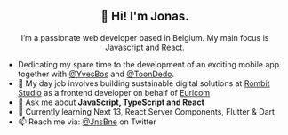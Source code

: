 <h2 align="center">👋 Hi! I'm Jonas.</h2>
<p align="center">I’m a passionate web developer based in Belgium. My main focus is Javascript and React.</p>

- Dedicating my spare time to the development of an exciting mobile app together with [@YvesBos](https://github.com/YvesBos) and [@ToonDedo](https://github.com/toondedo).
- 🔭 My day job involves building sustainable digital solutions at [Rombit Studio](https://rombit.studio/) as a frontend developer on behalf of [Euricom](https://www.euri.com/)
- 💬 Ask me about **JavaScript, TypeScript and React**
- 🌱 Currently learning Next 13, React Server Components, Flutter & Dart
- 📫 Reach me via: [@JnsBne](https://twitter.com/jnsbne) on Twitter



